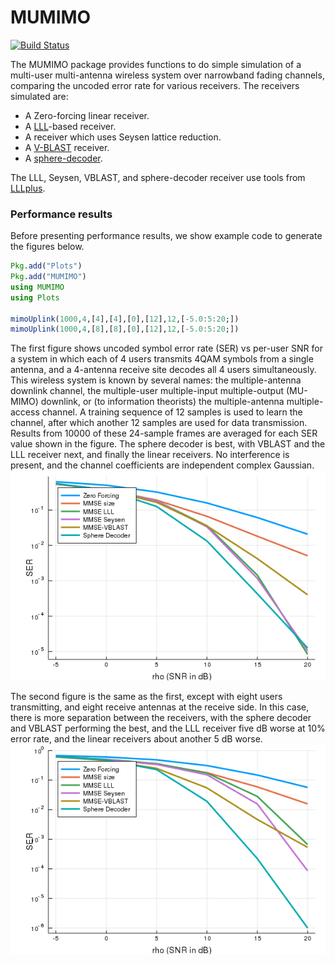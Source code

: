 # MUMIMO

[![Build Status](https://travis-ci.org/christianpeel/MUMIMO.jl.svg?branch=master)](https://travis-ci.org/christianpeel/MUMIMO.jl)

The MUMIMO package provides functions to do simple simulation of
a multi-user multi-antenna wireless system over narrowband fading
channels, comparing the uncoded error rate for various
receivers. The receivers simulated are:
* A Zero-forcing linear receiver.
* A [LLL](https://en.wikipedia.org/wiki/Lenstra%E2%80%93Lenstra%E2%80%93Lov%C3%A1sz_lattice_basis_reduction_algorithm)-based receiver.
* A receiver which uses Seysen lattice reduction.
* A [V-BLAST](https://en.wikipedia.org/wiki/Bell_Laboratories_Layered_Space-Time) receiver.
* A [sphere-decoder](https://en.wikipedia.org/wiki/Lattice_problem#Sphere_decoding).

The LLL, Seysen, VBLAST, and sphere-decoder receiver use tools from
[LLLplus](https://github.com/christianpeel/LLLplus.jl).

### Performance results

Before presenting performance results, we show example code to
generate the figures below.
```julia
Pkg.add("Plots")
Pkg.add("MUMIMO")
using MUMIMO
using Plots

mimoUplink(1000,4,[4],[4],[0],[12],12,[-5.0:5:20;])
mimoUplink(1000,4,[8],[8],[0],[12],12,[-5.0:5:20;])
```
The first figure shows uncoded symbol error rate (SER) vs per-user SNR
for a system in which each of 4 users transmits 4QAM symbols from a
single antenna, and a 4-antenna receive site decodes all 4 users
simultaneously. This wireless system is known by several names: the
multiple-antenna downlink channel, the multiple-user multiple-input
multiple-output (MU-MIMO) downlink, or (to information theorists) the
multiple-antenna multiple-access channel.  A training sequence of 12
samples is used to learn the channel, after which another 12 samples
are used for data transmission. Results from 10000 of these 24-sample
frames are averaged for each SER value shown in the figure.  The
sphere decoder is best, with VBLAST and the LLL receiver next, and
finally the linear receivers. No interference is present, and the
channel coefficients are independent complex Gaussian.
![SER vs SNR 4 Ant](benchmark/perfVsSNRqpsk4ant.png)

The second figure is the same as the first, except with eight users
transmitting, and eight receive antennas at the receive side. In this
case, there is more separation between the receivers, with the sphere
decoder and VBLAST performing the best, and the LLL receiver five dB
worse at 10% error rate, and the linear receivers about another 5
dB worse.
![SER vs SNR 8 Ant](benchmark/perfVsSNRqpsk8ant.png)

<!-- Finally, we show SER as a function of the number of receive antennas, -->
<!-- with the SNR fixed to 10 dB, two users transmitting, no interference, -->
<!-- 12 training samples, and 12 data samples as before. More antennas -->
<!-- gives an advantage. -->
<!-- ![SER vs Num Ant](benchmark/perfVsMqpsk2user.png) -->

<!-- ### Adding receivers -->

<!-- This list of receivers and description above are in no way complete; -->
<!-- we'd love your help! Receivers which are not included in the -->
<!-- figures above which you might add include: -->
<!-- * A whitened sphere decoder -->
<!-- * Add SIC to a lattice-reduction receiver. -->
<!-- * Add other lattice-reduction techniques. -->
<!-- * All the results above are for the uplink; equivalent receivers exist -->
<!--   for downlink (i.e. the multi-antenna fading broadcast channel) and -->
<!--   could be added. -->

